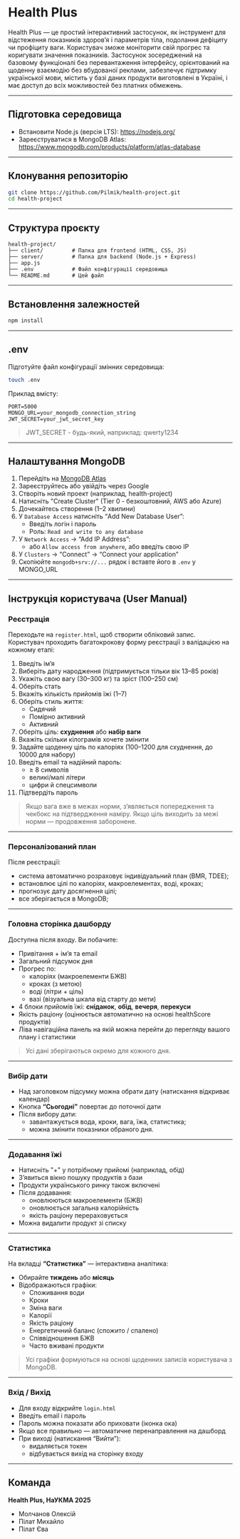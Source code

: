 # Health Plus

Health Plus — це простий інтерактивний застосунок, як інструмент для відстеження показників здоров’я і параметрів тіла, подолання дефіциту чи профіциту ваги. Користувач зможе моніторити свій прогрес та коригувати значення показників. Застосунок зосереджений на базовому функціоналі без перевантаження інтерфейсу, орієнтований на щоденну взаємодію без вбудованої реклами, забезпечує підтримку української мови, містить у базі даних продукти виготовлені в Україні, і має доступ до всіх можливостей без платних обмежень.

---

## Підготовка середовища

- Встановити Node.js (версія LTS): https://nodejs.org/
- Зареєструватися в MongoDB Atlas: https://www.mongodb.com/products/platform/atlas-database

---

## Клонування репозиторію

```bash
git clone https://github.com/Pilmik/health-project.git
cd health-project
```

---

## Структура проєкту

```
health-project/
├── client/         # Папка для frontend (HTML, CSS, JS)
├── server/         # Папка для backend (Node.js + Express)
├── app.js
├── .env            # Файл конфігурації середовища
└── README.md       # Цей файл
```

---

## Встановлення залежностей

```bash
npm install
```

---

## .env

Підготуйте файл конфігурації змінних середовища:

```bash
touch .env
```

Приклад вмісту:

```env
PORT=5000
MONGO_URL=your_mongodb_connection_string
JWT_SECRET=your_jwt_secret_key
```
> JWT_SECRET - будь-який, наприклад: qwerty1234
---

## Налаштування MongoDB

1. Перейдіть на [MongoDB Atlas](https://www.mongodb.com/cloud/atlas)
2. Зареєструйтесь або увійдіть через Google
3. Створіть новий проект (наприклад, health-project)
4. Натисніть "Create Cluster" (Tier 0 - безкоштовний, AWS або Azure)
5. Дочекайтесь створення (1–2 хвилини)
6. У `Database Access` натисніть “Add New Database User”:
   - Введіть логін і пароль
   - Роль: `Read and write to any database`
7. У `Network Access` → “Add IP Address”:
   - або `Allow access from anywhere`, або введіть свою IP
8. У `Clusters` → “Connect” → “Connect your application”
9. Скопіюйте `mongodb+srv://...` рядок і вставте його в `.env` у MONGO_URL

---

## Інструкція користувача (User Manual)

### Реєстрація

Переходьте на `register.html`, щоб створити обліковий запис. Користувач проходить багатокрокову форму реєстрації з валідацією на кожному етапі:

1. Введіть ім’я
2. Виберіть дату народження (підтримується тільки вік 13–85 років)
3. Укажіть свою вагу (30–300 кг) та зріст (100–250 см)
4. Оберіть стать
5. Вкажіть кількість прийомів їжі (1–7)
6. Оберіть стиль життя:
   - Сидячий
   - Помірно активний
   - Активний
7. Оберіть ціль: **схуднення** або **набір ваги**
8. Вкажіть скільки кілограмів хочете змінити
9. Задайте щоденну ціль по калоріях (100–1200 для схуднення, до 10000 для набору)
10. Введіть email та надійний пароль:
    - ≥ 8 символів
    - великі/малі літери
    - цифри й спецсимволи
11. Підтвердіть пароль

> Якщо вага вже в межах норми, зʼявляється попередження та чекбокс на підтвердження наміру. Якщо ціль виходить за межі норми — продовження заборонене.

---

### Персоналізований план

Після реєстрації:
- система автоматично розраховує індивідуальний план (BMR, TDEE);
- встановлює цілі по калоріях, макроелементах, воді, кроках;
- прогнозує дату досягнення цілі;
- все зберігається в MongoDB;

---

### Головна сторінка дашборду

Доступна після входу. Ви побачите:

- Привітання + ім’я та email
- Загальний підсумок дня
- Прогрес по:
  - калоріях (макроелементи БЖВ)
  - кроках (з метою)
  - воді (літри + ціль)
  - вазі (візуальна шкала від старту до мети)
- 4 блоки прийомів їжі: **сніданок**, **обід**, **вечеря**, **перекуси**
- Якість раціону (оцінюється автоматично на основі healthScore продуктів)
- Ліва навігаційна панель на якій можна перейти до перегляду вашого плану і статистики

> Усі дані зберігаються окремо для кожного дня.

---

### Вибір дати

- Над заголовком підсумку можна обрати дату (натискання відкриває календар)
- Кнопка **“Сьогодні”** повертає до поточної дати
- Після вибору дати:
  - завантажується вода, кроки, вага, їжа, статистика;
  - можна змінити показники обраного дня.

---

### Додавання їжі

- Натисніть "+" у потрібному прийомі (наприклад, обід)
- Зʼявиться вікно пошуку продуктів з бази
- Продукти українського ринку також включені
- Після додавання:
  - оновлюються макроелементи (БЖВ)
  - оновлюється загальна калорійність
  - якість раціону перераховується
- Можна видалити продукт зі списку

---

### Статистика

На вкладці **“Статистика”** — інтерактивна аналітика:

- Обирайте **тиждень** або **місяць**
- Відображаються графіки:
  - Споживання води
  - Кроки
  - Зміна ваги
  - Калорії
  - Якість раціону
  - Енергетичний баланс (спожито / спалено)
  - Співвідношення БЖВ
  - Часто вживані продукти

> Усі графіки формуються на основі щоденних записів користувача з MongoDB.

---

### Вхід / Вихід

- Для входу відкрийте `login.html`
- Введіть email і пароль
- Пароль можна показати або приховати (іконка ока)
- Якщо все правильно — автоматичне перенаправлення на дашборд
- При виході (натискання “Вийти”):
  - видаляється токен
  - відбувається вихід на сторінку входу

---

## Команда

**Health Plus, НаУКМА 2025**  
- Молчанов Олексій  
- Пілат Михайло  
- Пілат Єва

